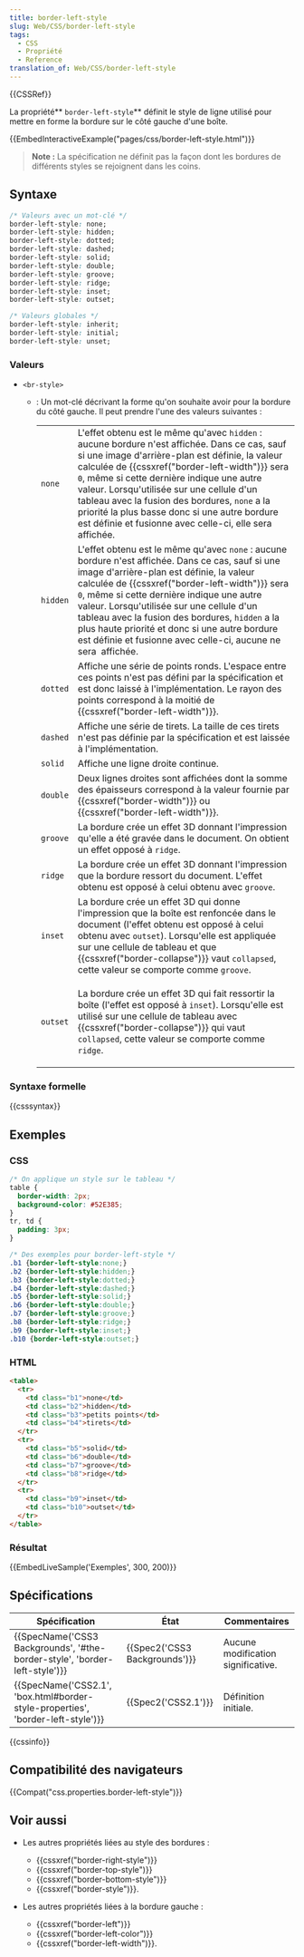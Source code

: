 ```yaml
---
title: border-left-style
slug: Web/CSS/border-left-style
tags:
  - CSS
  - Propriété
  - Reference
translation_of: Web/CSS/border-left-style
---
```

{{CSSRef}}

La propriété** `border-left-style`** définit le style de ligne utilisé pour mettre en forme la bordure sur le côté gauche d'une boîte.

{{EmbedInteractiveExample("pages/css/border-left-style.html")}}

> **Note :** La spécification ne définit pas la façon dont les bordures de différents styles se rejoignent dans les coins.

## Syntaxe

```css
/* Valeurs avec un mot-clé */
border-left-style: none;
border-left-style: hidden;
border-left-style: dotted;
border-left-style: dashed;
border-left-style: solid;
border-left-style: double;
border-left-style: groove;
border-left-style: ridge;
border-left-style: inset;
border-left-style: outset;

/* Valeurs globales */
border-left-style: inherit;
border-left-style: initial;
border-left-style: unset;
```

### Valeurs

- `<br-style>`

  - : Un mot-clé décrivant la forme qu'on souhaite avoir pour la bordure du côté gauche. Il peut prendre l'une des valeurs suivantes :

    <table class="standard-table">
      <tbody>
        <tr>
          <td><code>none</code></td>
          <td>
            L'effet obtenu est le même qu'avec <code>hidden</code> : aucune bordure
            n'est affichée. Dans ce cas, sauf si une image d'arrière-plan est
            définie, la valeur calculée de
            {{cssxref("border-left-width")}} sera <code>0</code>, même
            si cette dernière indique une autre valeur. Lorsqu'utilisée sur une
            cellule d'un tableau avec la fusion des bordures, <code>none</code> a la
            priorité la plus basse donc si une autre bordure est définie et fusionne
            avec celle-ci, elle sera  affichée.
          </td>
        </tr>
        <tr>
          <td><code>hidden</code></td>
          <td>
            L'effet obtenu est le même qu'avec <code>none</code> : aucune bordure
            n'est affichée. Dans ce cas, sauf si une image d'arrière-plan est
            définie, la valeur calculée de
            {{cssxref("border-left-width")}} sera <code>0</code>, même
            si cette dernière indique une autre valeur. Lorsqu'utilisée sur une
            cellule d'un tableau avec la fusion des bordures, <code>hidden</code> a
            la plus haute priorité et donc si une autre bordure est définie et
            fusionne avec celle-ci, aucune ne sera  affichée.
          </td>
        </tr>
        <tr>
          <td><code>dotted</code></td>
          <td>
            Affiche une série de points ronds. L'espace entre ces points n'est pas
            défini par la spécification et est donc laissé à l'implémentation. Le
            rayon des points correspond à la moitié de
            {{cssxref("border-left-width")}}.
          </td>
        </tr>
        <tr>
          <td><code>dashed</code></td>
          <td>
            Affiche une série de tirets. La taille de ces tirets n'est pas définie
            par la spécification et est laissée à l'implémentation.
          </td>
        </tr>
        <tr>
          <td><code>solid</code></td>
          <td>Affiche une ligne droite continue.</td>
        </tr>
        <tr>
          <td><code>double</code></td>
          <td>
            Deux lignes droites sont affichées dont la somme des épaisseurs
            correspond à la valeur fournie par {{cssxref("border-width")}}
            ou {{cssxref("border-left-width")}}.
          </td>
        </tr>
        <tr>
          <td><code>groove</code></td>
          <td>
            La bordure crée un effet 3D donnant l'impression qu'elle a été gravée
            dans le document. On obtient un effet opposé à <code>ridge</code>.
          </td>
        </tr>
        <tr>
          <td><code>ridge</code></td>
          <td>
            La bordure crée un effet 3D donnant l'impression que la bordure ressort
            du document. L'effet obtenu est opposé à celui obtenu avec
            <code>groove</code>.
          </td>
        </tr>
        <tr>
          <td><code>inset</code></td>
          <td>
            La bordure crée un effet 3D qui donne l'impression que la boîte est
            renfoncée dans le document (l'effet obtenu est opposé à celui obtenu
            avec <code>outset</code>). Lorsqu'elle est appliquée sur une cellule de
            tableau et que {{cssxref("border-collapse")}} vaut
            <code>collapsed</code>, cette valeur se comporte comme
            <code>groove</code>.
          </td>
        </tr>
        <tr>
          <td><code>outset</code></td>
          <td>
            <p>
              La bordure crée un effet 3D qui fait ressortir la boîte (l'effet est
              opposé à <code>inset</code>). Lorsqu'elle est utilisé sur une cellule
              de tableau avec {{cssxref("border-collapse")}} qui vaut
              <code>collapsed</code>, cette valeur se comporte comme
              <code>ridge</code>.
            </p>
          </td>
        </tr>
      </tbody>
    </table>

### Syntaxe formelle

{{csssyntax}}

## Exemples

### CSS

```css
/* On applique un style sur le tableau */
table {
  border-width: 2px;
  background-color: #52E385;
}
tr, td {
  padding: 3px;
}

/* Des exemples pour border-left-style */
.b1 {border-left-style:none;}
.b2 {border-left-style:hidden;}
.b3 {border-left-style:dotted;}
.b4 {border-left-style:dashed;}
.b5 {border-left-style:solid;}
.b6 {border-left-style:double;}
.b7 {border-left-style:groove;}
.b8 {border-left-style:ridge;}
.b9 {border-left-style:inset;}
.b10 {border-left-style:outset;}
```

### HTML

```html
<table>
  <tr>
    <td class="b1">none</td>
    <td class="b2">hidden</td>
    <td class="b3">petits points</td>
    <td class="b4">tirets</td>
  </tr>
  <tr>
    <td class="b5">solid</td>
    <td class="b6">double</td>
    <td class="b7">groove</td>
    <td class="b8">ridge</td>
  </tr>
  <tr>
    <td class="b9">inset</td>
    <td class="b10">outset</td>
  </tr>
</table>
```

### Résultat

{{EmbedLiveSample('Exemples', 300, 200)}}

## Spécifications

| Spécification                                                                                            | État                                     | Commentaires                       |
| -------------------------------------------------------------------------------------------------------- | ---------------------------------------- | ---------------------------------- |
| {{SpecName('CSS3 Backgrounds', '#the-border-style', 'border-left-style')}}     | {{Spec2('CSS3 Backgrounds')}} | Aucune modification significative. |
| {{SpecName('CSS2.1', 'box.html#border-style-properties', 'border-left-style')}} | {{Spec2('CSS2.1')}}                 | Définition initiale.               |

{{cssinfo}}

## Compatibilité des navigateurs

{{Compat("css.properties.border-left-style")}}

## Voir aussi

- Les autres propriétés liées au style des bordures :

  - {{cssxref("border-right-style")}}
  - {{cssxref("border-top-style")}}
  - {{cssxref("border-bottom-style")}}
  - {{cssxref("border-style")}}.

- Les autres propriétés liées à la bordure gauche :

  - {{cssxref("border-left")}}
  - {{cssxref("border-left-color")}}
  - {{cssxref("border-left-width")}}.

